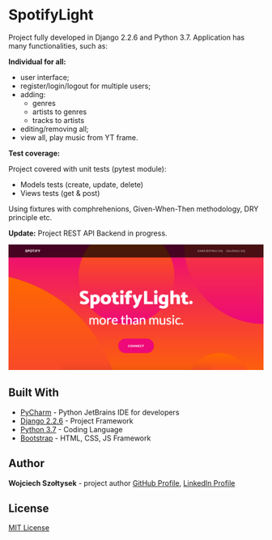 # SpotifyLight

Project fully developed in Django 2.2.6 and Python 3.7. Application has many functionalities, such as:

**Individual for all:**
- user interface;
- register/login/logout for multiple users;
- adding:
    - genres
    - artists to genres
    - tracks to artists
- editing/removing all;
- view all, play music from YT frame.

**Test coverage:**

Project covered with unit tests (pytest module):
- Models tests (create, update, delete)
- Views tests (get & post)

Using fixtures with comphrehenions, Given-When-Then methodology, DRY principle etc.


**Update:** Project REST API Backend in progress.

![](https://github.com/wszoltysek/spotify/blob/master/main_app/static/img/readme-photo.png?raw=true)

## Built With

- [PyCharm](https://www.jetbrains.com/pycharm/) - Python JetBrains IDE for developers
- [Django 2.2.6](https://docs.djangoproject.com/pl/2.1/releases/2.0/) - Project Framework
- [Python 3.7](https://www.python.org/downloads/release/python-370/) - Coding Language
- [Bootstrap](https://startbootstrap.com/) - HTML, CSS, JS Framework

## Author

**Wojciech Szołtysek** - project author 
[GitHub Profile](https://github.com/wszoltysek/), [LinkedIn Profile](https://www.linkedin.com/in/wszoltysek/)

## License

[MIT License](https://choosealicense.com/licenses/mit/)
